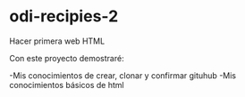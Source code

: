 # odi-recipies-2
Hacer primera web HTML

Con este proyecto demostraré:

-Mis conocimientos de crear, clonar y confirmar gituhub
-Mis conocimientos básicos de html